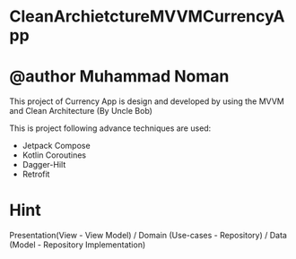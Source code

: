 # CleanArchietctureMVVMCurrencyApp
# @author Muhammad Noman

This project of Currency App is design and developed by using the MVVM and Clean Architecture (By Uncle Bob)

This is project following advance techniques are used:
- Jetpack Compose
- Kotlin Coroutines
- Dagger-Hilt
- Retrofit

# Hint
Presentation(View - View Model) / Domain (Use-cases - Repository) / Data (Model - Repository Implementation)